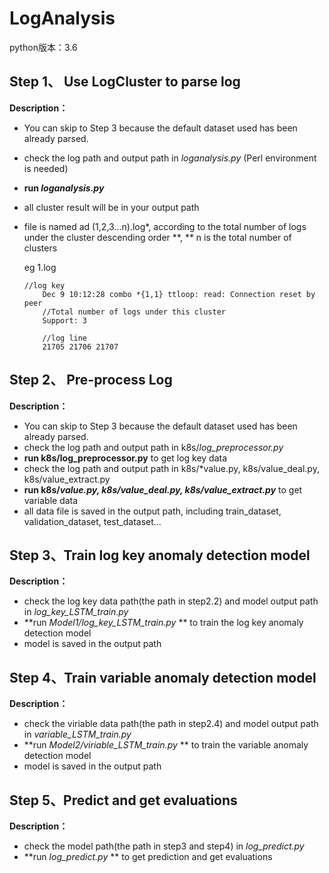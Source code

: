 # LogAnalysis

python版本：3.6

## Step 1、 Use LogCluster to parse log

**Description：**

* You can skip to Step 3 because the default dataset used has been already parsed.

* check the log path and output path in *loganalysis.py* (Perl environment is needed)

* **run  *loganalysis.py***

* all cluster result will be in your output path

* file is named ad (1,2,3...n).log*, according to the total number of logs under the cluster descending order **, ** n  is the total number of clusters

  eg 1.log

  ```
  //log key
      Dec 9 10:12:28 combo *{1,1} ttloop: read: Connection reset by peer  
      //Total number of logs under this cluster
      Support: 3                                                           
  
      //log line
      21705 21706 21707 
  ```



## Step 2、 Pre-process Log

**Description：**

* You can skip to Step 3 because the default dataset used has been already parsed.
* check the log path and output path in k8s/*log_preprocessor.py*
* **run k8s/log_preprocessor.py**  to get log key data
* check the log path and output path in k8s/*value.py, k8s/value_deal.py, k8s/value_extract.py
* **run k8s/*value.py, k8s/value_deal.py, k8s/value_extract.py*** to get variable data
* all data file is saved in the output path,  including train_dataset, validation_dataset, test_dataset...

## Step 3、Train log key anomaly detection model

**Description：**

* check the log key data path(the path in step2.2) and model output path in *log_key_LSTM_train.py*
* **run *Model1/log_key_LSTM_train.py* ** to train the log key anomaly detection model
* model is saved in the output path

## Step 4、Train variable anomaly detection model

**Description：**

* check the viriable data path(the path in step2.4) and model output path in *variable_LSTM_train.py*
* **run *Model2/viriable_LSTM_train.py* ** to train the variable anomaly detection model
* model is saved in the output path

## Step 5、Predict and get evaluations

**Description：**

* check the model path(the path in step3 and step4) in *log_predict.py*
* **run *log_predict.py* ** to get prediction and get evaluations